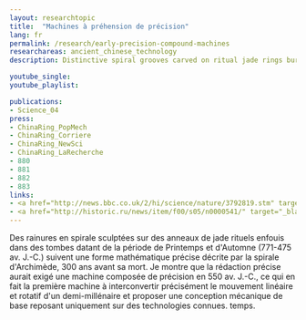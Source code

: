 ```yaml
---
layout: researchtopic
title:  "Machines à préhension de précision"
lang: fr
permalink: /research/early-precision-compound-machines
researchareas: ancient_chinese_technology
description: Distinctive spiral grooves carved on ritual jade rings buried in tombs dating from China’s Spring and Autumn period (771–475 BC) follow a precise mathematical form described by the spiral of Archimedes, 300 years before he lived. 

youtube_single: 
youtube_playlist: 

publications:
- Science_04
press:
- ChinaRing_PopMech
- ChinaRing_Corriere
- ChinaRing_NewSci
- ChinaRing_LaRecherche
- 880
- 881
- 882
- 883
links: 
- <a href="http://news.bbc.co.uk/2/hi/science/nature/3792819.stm" target="_blank">BBC News [UK]</a> (10 June 2004)
- <a href="http://historic.ru/news/item/f00/s05/n0000541/" target="_blank">Historic.ru [Russia]</a> (Jun 2004)
---
```

Des rainures en spirale sculptées sur des anneaux de jade rituels enfouis dans des tombes datant de la période de Printemps et d'Automne (771-475 av. J.-C.) suivent une forme mathématique précise décrite par la spirale d'Archimède, 300 ans avant sa mort. Je montre que la rédaction précise aurait exigé une machine composée de précision en 550 av. J.-C., ce qui en fait la première machine à interconvertir précisément le mouvement linéaire et rotatif d'un demi-millénaire et proposer une conception mécanique de base reposant uniquement sur des technologies connues. temps.